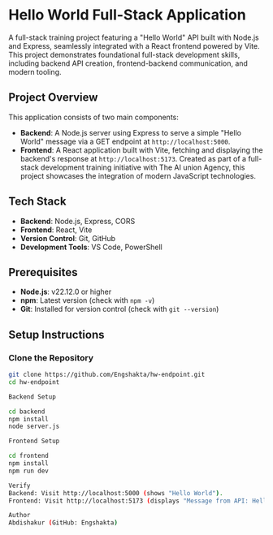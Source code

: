 # Hello World Full-Stack Application
A full-stack training project featuring a "Hello World" API built with Node.js and Express, seamlessly integrated with a React frontend powered by Vite. This project demonstrates foundational full-stack development skills, including backend API creation, frontend-backend communication, and modern tooling.

## Project Overview
This application consists of two main components:
- **Backend**: A Node.js server using Express to serve a simple "Hello World" message via a GET endpoint at `http://localhost:5000`.
- **Frontend**: A React application built with Vite, fetching and displaying the backend's response at `http://localhost:5173`.
Created as part of a full-stack development training initiative with The AI union Agency, this project showcases the integration of modern JavaScript technologies.

## Tech Stack
- **Backend**: Node.js, Express, CORS
- **Frontend**: React, Vite
- **Version Control**: Git, GitHub
- **Development Tools**: VS Code, PowerShell

## Prerequisites
- **Node.js**: v22.12.0 or higher
- **npm**: Latest version (check with `npm -v`)
- **Git**: Installed for version control (check with `git --version`)

## Setup Instructions
### Clone the Repository
```bash
git clone https://github.com/Engshakta/hw-endpoint.git
cd hw-endpoint

Backend Setup

cd backend
npm install
node server.js

Frontend Setup

cd frontend
npm install
npm run dev

Verify
Backend: Visit http://localhost:5000 (shows "Hello World").
Frontend: Visit http://localhost:5173 (displays "Message from API: Hello World").

Author
Abdishakur (GitHub: Engshakta)
